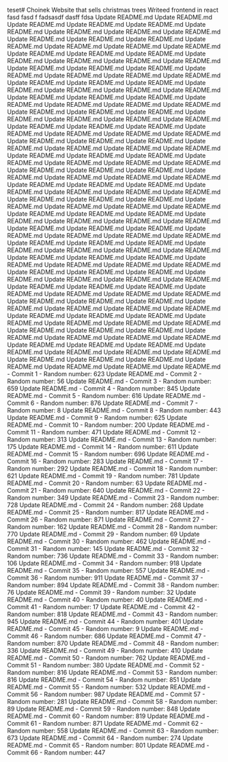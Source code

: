 teset# Choinek
Website that sells christmas trees
Writeed frontend in react
fasd
fasd
f
fadsasdf
dasff
fdsa
Update README.md
Update README.md
Update README.md
Update README.md
Update README.md
Update README.md
Update README.md
Update README.md
Update README.md
Update README.md
Update README.md
Update README.md
Update README.md
Update README.md
Update README.md
Update README.md
Update README.md
Update README.md
Update README.md
Update README.md
Update README.md
Update README.md
Update README.md
Update README.md
Update README.md
Update README.md
Update README.md
Update README.md
Update README.md
Update README.md
Update README.md
Update README.md
Update README.md
Update README.md
Update README.md
Update README.md
Update README.md
Update README.md
Update README.md
Update README.md
Update README.md
Update README.md
Update README.md
Update README.md
Update README.md
Update README.md
Update README.md
Update README.md
Update README.md
Update README.md
Update README.md
Update README.md
Update README.md
Update README.md
Update README.md
Update README.md
Update README.md
Update README.md
Update README.md
Update README.md
Update README.md
Update README.md
Update README.md
Update README.md
Update README.md
Update README.md
Update README.md
Update README.md
Update README.md
Update README.md
Update README.md
Update README.md
Update README.md
Update README.md
Update README.md
Update README.md
Update README.md
Update README.md
Update README.md
Update README.md
Update README.md
Update README.md
Update README.md
Update README.md
Update README.md
Update README.md
Update README.md
Update README.md
Update README.md
Update README.md
Update README.md
Update README.md
Update README.md
Update README.md
Update README.md
Update README.md
Update README.md
Update README.md
Update README.md
Update README.md
Update README.md
Update README.md
Update README.md
Update README.md
Update README.md
Update README.md
Update README.md
Update README.md
Update README.md
Update README.md
Update README.md
Update README.md
Update README.md
Update README.md
Update README.md
Update README.md
Update README.md
Update README.md
Update README.md
Update README.md
Update README.md
Update README.md
Update README.md
Update README.md
Update README.md
Update README.md
Update README.md
Update README.md
Update README.md
Update README.md
Update README.md
Update README.md
Update README.md
Update README.md
Update README.md
Update README.md
Update README.md
Update README.md
Update README.md
Update README.md
Update README.md
Update README.md
Update README.md
Update README.md
Update README.md
Update README.md
Update README.md
Update README.md
Update README.md
Update README.md
Update README.md
Update README.md
Update README.md
Update README.md
Update README.md
Update README.md
Update README.md
Update README.md
Update README.md
Update README.md
Update README.md
Update README.md
Update README.md
Update README.md
Update README.md
Update README.md
Update README.md
Update README.md
Update README.md
Update README.md - Commit 1 - Random number: 623
Update README.md - Commit 2 - Random number: 56
Update README.md - Commit 3 - Random number: 659
Update README.md - Commit 4 - Random number: 845
Update README.md - Commit 5 - Random number: 616
Update README.md - Commit 6 - Random number: 876
Update README.md - Commit 7 - Random number: 8
Update README.md - Commit 8 - Random number: 443
Update README.md - Commit 9 - Random number: 625
Update README.md - Commit 10 - Random number: 200
Update README.md - Commit 11 - Random number: 471
Update README.md - Commit 12 - Random number: 313
Update README.md - Commit 13 - Random number: 175
Update README.md - Commit 14 - Random number: 611
Update README.md - Commit 15 - Random number: 696
Update README.md - Commit 16 - Random number: 283
Update README.md - Commit 17 - Random number: 292
Update README.md - Commit 18 - Random number: 621
Update README.md - Commit 19 - Random number: 781
Update README.md - Commit 20 - Random number: 63
Update README.md - Commit 21 - Random number: 640
Update README.md - Commit 22 - Random number: 349
Update README.md - Commit 23 - Random number: 728
Update README.md - Commit 24 - Random number: 268
Update README.md - Commit 25 - Random number: 817
Update README.md - Commit 26 - Random number: 871
Update README.md - Commit 27 - Random number: 162
Update README.md - Commit 28 - Random number: 770
Update README.md - Commit 29 - Random number: 69
Update README.md - Commit 30 - Random number: 462
Update README.md - Commit 31 - Random number: 145
Update README.md - Commit 32 - Random number: 736
Update README.md - Commit 33 - Random number: 106
Update README.md - Commit 34 - Random number: 918
Update README.md - Commit 35 - Random number: 557
Update README.md - Commit 36 - Random number: 911
Update README.md - Commit 37 - Random number: 894
Update README.md - Commit 38 - Random number: 76
Update README.md - Commit 39 - Random number: 32
Update README.md - Commit 40 - Random number: 40
Update README.md - Commit 41 - Random number: 17
Update README.md - Commit 42 - Random number: 818
Update README.md - Commit 43 - Random number: 945
Update README.md - Commit 44 - Random number: 401
Update README.md - Commit 45 - Random number: 9
Update README.md - Commit 46 - Random number: 686
Update README.md - Commit 47 - Random number: 870
Update README.md - Commit 48 - Random number: 336
Update README.md - Commit 49 - Random number: 410
Update README.md - Commit 50 - Random number: 762
Update README.md - Commit 51 - Random number: 380
Update README.md - Commit 52 - Random number: 816
Update README.md - Commit 53 - Random number: 816
Update README.md - Commit 54 - Random number: 851
Update README.md - Commit 55 - Random number: 532
Update README.md - Commit 56 - Random number: 987
Update README.md - Commit 57 - Random number: 281
Update README.md - Commit 58 - Random number: 89
Update README.md - Commit 59 - Random number: 848
Update README.md - Commit 60 - Random number: 819
Update README.md - Commit 61 - Random number: 871
Update README.md - Commit 62 - Random number: 558
Update README.md - Commit 63 - Random number: 673
Update README.md - Commit 64 - Random number: 274
Update README.md - Commit 65 - Random number: 801
Update README.md - Commit 66 - Random number: 447
